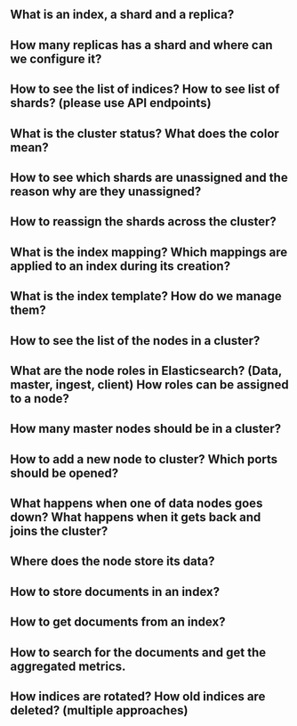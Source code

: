 ## What is an index, a shard and a replica?

## How many replicas has a shard and where can we configure it?

## How to see the list of indices? How to see list of shards? (please use API endpoints)

## What is the cluster status? What does the color mean?

## How to see which shards are unassigned and the reason why are they unassigned?

## How to reassign the shards across the cluster?

## What is the index mapping? Which mappings are applied to an index during its creation?

## What is the index template? How do we manage them?

## How to see the list of the nodes in a cluster?

## What are the node roles in Elasticsearch? (Data, master, ingest, client) How roles can be assigned to a node?

## How many master nodes should be in a cluster?

## How to add a new node to cluster? Which ports should be opened?

## What happens when one of data nodes goes down? What happens when it gets back and joins the cluster?

## Where does the node store its data?

## How to store documents in an index?

## How to get documents from an index?

## How to search for the documents and get the aggregated metrics.

## How indices are rotated? How old indices are deleted? (multiple approaches)
